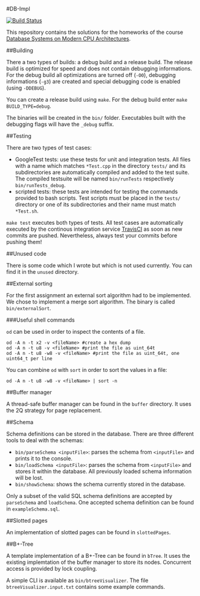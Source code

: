 #DB-Impl

[![Build Status](https://travis-ci.org/vogelsgesang/dbimpl.svg?branch=master)](https://travis-ci.org/vogelsgesang/dbimpl)

This repository contains the solutions for the homeworks of the course [Database Systems on Modern CPU Architectures](http://www-db.in.tum.de/teaching/ss15/moderndbs/).

##Building

There a two types of builds: a debug build and a release build.
The release build is optimized for speed and does not contain debugging informations.
For the debug build all optimizations are turned off (`-O0`), debugging informations (`-g3`) are created and special debugging code is enabled (using `-DDEBUG`).

You can create a release build using `make`. For the debug build enter `make BUILD_TYPE=debug`.

The binaries will be created in the `bin/` folder.
Executables built with the debugging flags will have the `_debug` suffix.

##Testing

There are two types of test cases:

* GoogleTest tests: use these tests for unit and integration tests. All files with a name which matches `*Test.cpp` in the directory `tests/` and its subdirectories
  are automatically compiled and added to the test suite. The compiled testsuite will be named `bin/runTests` respectively `bin/runTests_debug`.
* scripted tests: these tests are intended for testing the commands provided to bash scripts. Test scripts must be placed in the `tests/` directory or one of its subdirectories
  and their name must match `*Test.sh`.

`make test` executes both types of tests.
All test cases are automatically executed by the continous integration service [TravisCI](https://travis-ci.org/vogelsgesang/dbimpl) as soon as new commits are pushed.
Nevertheless, always test your commits before pushing them!

##Unused code

There is some code which I wrote but which is not used currently. You can find it in the `unused` directory.

##External sorting

For the first assignment an external sort algorithm had to be implemented. We chose to implement a merge sort algorithm.
The binary is called `bin/externalSort`.

###Useful shell commands

`od` can be used in order to inspect the contents of a file.

```
od -A n -t x2 -v <fileName> #create a hex dump
od -A n -t u8 -v <fileName> #print the file as uint_64t
od -A n -t u8 -w8 -v <fileName> #print the file as uint_64t, one uint64_t per line
```

You can combine `od` with `sort` in order to sort the values in a file:

```
od -A n -t u8 -w8 -v <fileName> | sort -n
```

##Buffer manager

A thread-safe buffer manager can be found in the `buffer` directory.
It uses the 2Q strategy for page replacement.

##Schema

Schema definitions can be stored in the database.
There are three different tools to deal with the schemas:

* `bin/parseSchema <inputFile>`: parses the schema from `<inputFile>` and prints it to the console.
* `bin/loadSchema <inputFile>`: parses the schema from `<inputFile>` and stores it within the database. All previously loaded schema information will be lost.
* `bin/showSchema`: shows the schema currently stored in the database.

Only a subset of the valid SQL schema definitions are accepted by `parseSchema` and `loadSchema`. One accepted schema definition can be found in `exampleSchema.sql`.

##Slotted pages

An implementation of slotted pages can be found in `slottedPages`.

##B+-Tree

A template implementation of a B+-Tree can be found in `bTree`.
It uses the existing implemtation of the buffer manager to store its nodes.
Concurrent access is provided by lock coupling.

A simple CLI is available as `bin/btreeVisualizer`. The file `btreeVisualizer.input.txt` contains some example commands.
